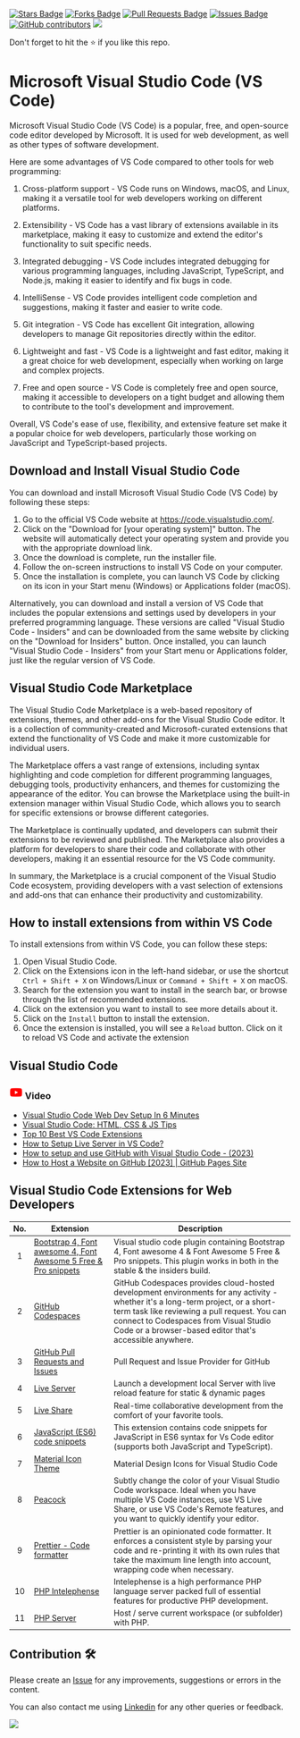<a href="https://github.com/drshahizan/learn-php/stargazers"><img src="https://img.shields.io/github/stars/drshahizan/learn-php" alt="Stars Badge"/></a>
<a href="https://github.com/drshahizan/learn-php/network/members"><img src="https://img.shields.io/github/forks/drshahizan/learn-php" alt="Forks Badge"/></a>
<a href="https://github.com/drshahizan/learn-php/pulls"><img src="https://img.shields.io/github/issues-pr/drshahizan/learn-php" alt="Pull Requests Badge"/></a>
<a href="https://github.com/drshahizan/learn-php/issues"><img src="https://img.shields.io/github/issues/drshahizan/learn-php" alt="Issues Badge"/></a>
<a href="https://github.com/drshahizan/learn-php/graphs/contributors"><img alt="GitHub contributors" src="https://img.shields.io/github/contributors/drshahizan/learn-php?color=2b9348"></a>
![](https://visitor-badge.glitch.me/badge?page_id=drshahizan/learn-php)

Don't forget to hit the :star: if you like this repo.

# Microsoft Visual Studio Code (VS Code)

Microsoft Visual Studio Code (VS Code) is a popular, free, and open-source code editor developed by Microsoft. It is used for web development, as well as other types of software development.

Here are some advantages of VS Code compared to other tools for web programming:

1. Cross-platform support - VS Code runs on Windows, macOS, and Linux, making it a versatile tool for web developers working on different platforms.

2. Extensibility - VS Code has a vast library of extensions available in its marketplace, making it easy to customize and extend the editor's functionality to suit specific needs.

3. Integrated debugging - VS Code includes integrated debugging for various programming languages, including JavaScript, TypeScript, and Node.js, making it easier to identify and fix bugs in code.

4. IntelliSense - VS Code provides intelligent code completion and suggestions, making it faster and easier to write code.

5. Git integration - VS Code has excellent Git integration, allowing developers to manage Git repositories directly within the editor.

6. Lightweight and fast - VS Code is a lightweight and fast editor, making it a great choice for web development, especially when working on large and complex projects.

7. Free and open source - VS Code is completely free and open source, making it accessible to developers on a tight budget and allowing them to contribute to the tool's development and improvement.

Overall, VS Code's ease of use, flexibility, and extensive feature set make it a popular choice for web developers, particularly those working on JavaScript and TypeScript-based projects.

## Download and Install Visual Studio Code

You can download and install Microsoft Visual Studio Code (VS Code) by following these steps:

1. Go to the official VS Code website at https://code.visualstudio.com/.
2. Click on the "Download for [your operating system]" button. The website will automatically detect your operating system and provide you with the appropriate download link.
3. Once the download is complete, run the installer file.
4. Follow the on-screen instructions to install VS Code on your computer.
5. Once the installation is complete, you can launch VS Code by clicking on its icon in your Start menu (Windows) or Applications folder (macOS).

Alternatively, you can download and install a version of VS Code that includes the popular extensions and settings used by developers in your preferred programming language. These versions are called "Visual Studio Code - Insiders" and can be downloaded from the same website by clicking on the "Download for Insiders" button. Once installed, you can launch "Visual Studio Code - Insiders" from your Start menu or Applications folder, just like the regular version of VS Code.

## Visual Studio Code Marketplace
The Visual Studio Code Marketplace is a web-based repository of extensions, themes, and other add-ons for the Visual Studio Code editor. It is a collection of community-created and Microsoft-curated extensions that extend the functionality of VS Code and make it more customizable for individual users.

The Marketplace offers a vast range of extensions, including syntax highlighting and code completion for different programming languages, debugging tools, productivity enhancers, and themes for customizing the appearance of the editor. You can browse the Marketplace using the built-in extension manager within Visual Studio Code, which allows you to search for specific extensions or browse different categories.

The Marketplace is continually updated, and developers can submit their extensions to be reviewed and published. The Marketplace also provides a platform for developers to share their code and collaborate with other developers, making it an essential resource for the VS Code community.

In summary, the Marketplace is a crucial component of the Visual Studio Code ecosystem, providing developers with a vast selection of extensions and add-ons that can enhance their productivity and customizability.

## How to install extensions from within VS Code
To install extensions from within VS Code, you can follow these steps:

1. Open Visual Studio Code.
2. Click on the Extensions icon in the left-hand sidebar, or use the shortcut `Ctrl + Shift + X` on Windows/Linux or `Command + Shift + X` on macOS.
3. Search for the extension you want to install in the search bar, or browse through the list of recommended extensions.
4. Click on the extension you want to install to see more details about it.
5. Click on the `Install` button to install the extension.
6. Once the extension is installed, you will see a `Reload` button. Click on it to reload VS Code and activate the extension

## Visual Studio Code
### <img src="./images/youtube64.png" width="24px" height="24px"></a> Video
- [Visual Studio Code Web Dev Setup In 6 Minutes](https://www.youtube.com/watch?v=4NfFFsQC77M)
- [Visual Studio Code: HTML, CSS & JS Tips](https://www.youtube.com/watch?v=bJiIzz8mFMs)
- [Top 10 Best VS Code Extensions](https://www.youtube.com/watch?v=GPv_SbfumJw)
- [How to Setup Live Server in VS Code?](https://www.youtube.com/watch?v=y4qqQeUDCBQ)
- [How to setup and use GitHub with Visual Studio Code - (2023)](https://youtu.be/mR9jhYD3bnI)
- [How to Host a Website on GitHub [2023] | GitHub Pages Site](https://youtu.be/6GKwy56vN2c)

## Visual Studio Code Extensions for Web Developers
| No.| Extension | Description | 
| :-----: | ------ | ------ | 
| 1 | [Bootstrap 4, Font awesome 4, Font Awesome 5 Free & Pro snippets](https://marketplace.visualstudio.com/items?itemName=thekalinga.bootstrap4-vscode) | Visual studio code plugin containing Bootstrap 4, Font awesome 4 & Font Awesome 5 Free & Pro snippets. This plugin works in both in the stable & the insiders build. |
| 2 | [GitHub Codespaces](https://marketplace.visualstudio.com/items?itemName=GitHub.codespaces) | GitHub Codespaces provides cloud-hosted development environments for any activity - whether it's a long-term project, or a short-term task like reviewing a pull request. You can connect to Codespaces from Visual Studio Code or a browser-based editor that's accessible anywhere. |
| 3 | [GitHub Pull Requests and Issues](https://marketplace.visualstudio.com/items?itemName=GitHub.vscode-pull-request-github) | Pull Request and Issue Provider for GitHub |
| 4 | [Live Server](https://marketplace.visualstudio.com/items?itemName=ritwickdey.LiveServer) | Launch a development local Server with live reload feature for static & dynamic pages |
| 5 | [Live Share](https://marketplace.visualstudio.com/items?itemName=MS-vsliveshare.vsliveshare) | Real-time collaborative development from the comfort of your favorite tools. |
| 6 | [JavaScript (ES6) code snippets]() | This extension contains code snippets for JavaScript in ES6 syntax for Vs Code editor (supports both JavaScript and TypeScript). |
| 7 | [Material Icon Theme](https://marketplace.visualstudio.com/items?itemName=PKief.material-icon-theme) | Material Design Icons for Visual Studio Code |
| 8 | [Peacock](https://marketplace.visualstudio.com/items?itemName=johnpapa.vscode-peacock) | Subtly change the color of your Visual Studio Code workspace. Ideal when you have multiple VS Code instances, use VS Live Share, or use VS Code's Remote features, and you want to quickly identify your editor. |
| 9 | [Prettier - Code formatter](https://marketplace.visualstudio.com/items?itemName=esbenp.prettier-vscode) | Prettier is an opinionated code formatter. It enforces a consistent style by parsing your code and re-printing it with its own rules that take the maximum line length into account, wrapping code when necessary. |
| 10 | [PHP Intelephense](https://marketplace.visualstudio.com/items?itemName=bmewburn.vscode-intelephense-client) | Intelephense is a high performance PHP language server packed full of essential features for productive PHP development. |
| 11 | [PHP Server](https://marketplace.visualstudio.com/items?itemName=brapifra.phpserver) | Host / serve current workspace (or subfolder) with PHP. |

## Contribution 🛠️
Please create an [Issue](https://github.com/drshahizan/learn-php/issues) for any improvements, suggestions or errors in the content.

You can also contact me using [Linkedin](https://www.linkedin.com/in/drshahizan/) for any other queries or feedback.

![](https://visitor-badge.glitch.me/badge?page_id=drshahizan)
